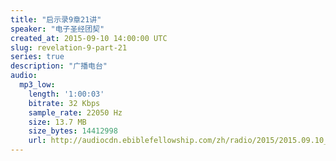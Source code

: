 ```yaml
---
title: "启示录9章21讲"
speaker: "电子圣经团契"
created_at: 2015-09-10 14:00:00 UTC
slug: revelation-9-part-21
series: true
description: "广播电台"
audio:
  mp3_low:
    length: '1:00:03'
    bitrate: 32 Kbps
    sample_rate: 22050 Hz
    size: 13.7 MB
    size_bytes: 14412998
    url: http://audiocdn.ebiblefellowship.com/zh/radio/2015/2015.09.10_EBF_-_Revelation_9_Part_21.mp3
---
```

